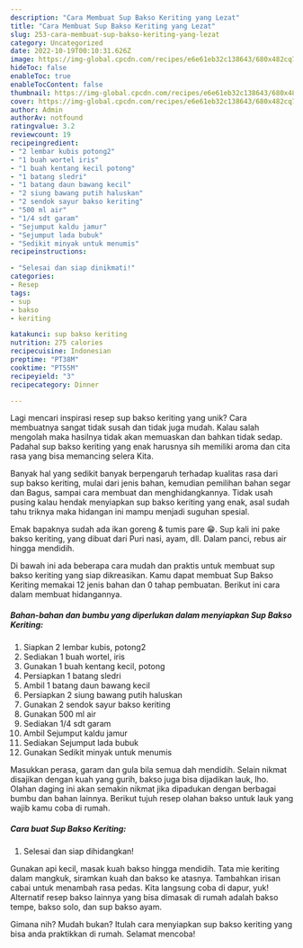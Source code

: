 ```yaml
---
description: "Cara Membuat Sup Bakso Keriting yang Lezat"
title: "Cara Membuat Sup Bakso Keriting yang Lezat"
slug: 253-cara-membuat-sup-bakso-keriting-yang-lezat
category: Uncategorized
date: 2022-10-19T00:10:31.626Z
image: https://img-global.cpcdn.com/recipes/e6e61eb32c138643/680x482cq70/sup-bakso-keriting-foto-resep-utama.jpg
hideToc: false
enableToc: true
enableTocContent: false
thumbnail: https://img-global.cpcdn.com/recipes/e6e61eb32c138643/680x482cq70/sup-bakso-keriting-foto-resep-utama.jpg
cover: https://img-global.cpcdn.com/recipes/e6e61eb32c138643/680x482cq70/sup-bakso-keriting-foto-resep-utama.jpg
author: Admin
authorAv: notfound
ratingvalue: 3.2
reviewcount: 19
recipeingredient:
- "2 lembar kubis potong2"
- "1 buah wortel iris"
- "1 buah kentang kecil potong"
- "1 batang sledri"
- "1 batang daun bawang kecil"
- "2 siung bawang putih haluskan"
- "2 sendok sayur bakso keriting"
- "500 ml air"
- "1/4 sdt garam"
- "Sejumput kaldu jamur"
- "Sejumput lada bubuk"
- "Sedikit minyak untuk menumis"
recipeinstructions:

- "Selesai dan siap dinikmati!"
categories:
- Resep
tags:
- sup
- bakso
- keriting

katakunci: sup bakso keriting 
nutrition: 275 calories
recipecuisine: Indonesian
preptime: "PT38M"
cooktime: "PT55M"
recipeyield: "3"
recipecategory: Dinner

---
```





Lagi mencari inspirasi resep sup bakso keriting yang unik? Cara membuatnya sangat tidak susah dan tidak juga mudah. Kalau salah mengolah maka hasilnya tidak akan memuaskan dan bahkan tidak sedap. Padahal sup bakso keriting yang enak harusnya sih memiliki aroma dan cita rasa yang bisa memancing selera Kita.





Banyak hal yang sedikit banyak berpengaruh terhadap kualitas rasa dari sup bakso keriting, mulai dari jenis bahan, kemudian pemilihan bahan segar dan Bagus, sampai cara membuat dan menghidangkannya. Tidak usah pusing kalau hendak menyiapkan sup bakso keriting yang enak,      asal sudah tahu triknya maka hidangan ini mampu menjadi suguhan spesial.














Emak bapaknya sudah ada ikan goreng &amp; tumis pare 😁. Sup kali ini pake bakso keriting, yang dibuat dari Puri nasi, ayam, dll. Dalam panci, rebus air hingga mendidih.






Di bawah ini ada beberapa cara mudah dan praktis untuk membuat sup bakso keriting yang siap dikreasikan. Kamu dapat membuat Sup Bakso Keriting memakai 12 jenis bahan dan 0 tahap pembuatan. Berikut ini cara dalam membuat hidangannya.

<!--inarticleads1-->

##### Bahan-bahan dan bumbu yang diperlukan dalam menyiapkan Sup Bakso Keriting:

1. Siapkan 2 lembar kubis, potong2
1. Sediakan 1 buah wortel, iris
1. Gunakan 1 buah kentang kecil, potong
1. Persiapkan 1 batang sledri
1. Ambil 1 batang daun bawang kecil
1. Persiapkan 2 siung bawang putih haluskan
1. Gunakan 2 sendok sayur bakso keriting
1. Gunakan 500 ml air
1. Sediakan 1/4 sdt garam
1. Ambil Sejumput kaldu jamur
1. Sediakan Sejumput lada bubuk
1. Gunakan Sedikit minyak untuk menumis


Masukkan perasa, garam dan gula bila semua dah mendidih. Selain nikmat disajikan dengan kuah yang gurih, bakso juga bisa dijadikan lauk, lho. Olahan daging ini akan semakin nikmat jika dipadukan dengan berbagai bumbu dan bahan lainnya. Berikut tujuh resep olahan bakso untuk lauk yang wajib kamu coba di rumah. 

<!--inarticleads2-->

##### Cara buat Sup Bakso Keriting:


1. Selesai dan siap dihidangkan!

Gunakan api kecil, masak kuah bakso hingga mendidih. Tata mie keriting dalam mangkuk, siramkan kuah dan bakso ke atasnya. Tambahkan irisan cabai untuk menambah rasa pedas. Kita langsung coba di dapur, yuk! Alternatif resep bakso lainnya yang bisa dimasak di rumah adalah bakso tempe, bakso solo, dan sup bakso ayam. 

Gimana nih? Mudah bukan? Itulah cara menyiapkan sup bakso keriting yang bisa anda praktikkan di rumah. Selamat mencoba!

